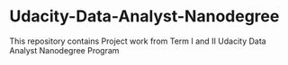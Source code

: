 # Udacity-Data-Analyst-Nanodegree
This repository contains Project work from Term I and II Udacity Data Analyst Nanodegree Program
